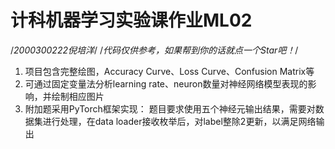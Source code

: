 # 计科机器学习实验课作业ML02
/*2000300222倪培洋*/
/*代码仅供参考，如果帮到你的话就点一个Star吧！*/

1. 项目包含完整绘图，Accuracy Curve、Loss Curve、Confusion Matrix等
2. 可通过固定变量法分析learning rate、neuron数量对神经网络模型表现的影响，并绘制相应图片
3. 附加题采用PyTorch框架实现：
题目要求使用五个神经元输出结果，需要对数据集进行处理，在data loader接收枚举后，对label整除2更新，以满足网络输出
